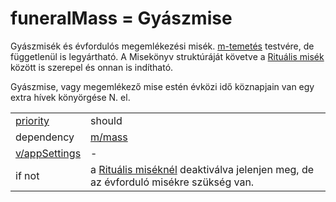 # funeralMass = Gyászmise

Gyászmisék és évfordulós megemlékezési misék. [m-temetés](https://docs.google.com/document/d/1yxp0r2gVRcalQ8xiSsZ1fPsDkON7amSRdyOulyMM_Rg/edit?ts=606cc879#heading=h.4p71scc6k7dd) testvére, de függetlenül is legyártható. A Misekönyv struktúráját követve a [Rituális misék](https://docs.google.com/document/d/1yxp0r2gVRcalQ8xiSsZ1fPsDkON7amSRdyOulyMM_Rg/edit?ts=606cc879#heading=h.a3qafcq6jb80) között is szerepel és onnan is indítható.

Gyászmise, vagy megemlékező mise estén évközi idő köznapjain van egy extra hívek könyörgése N. el.



|                                          |                                                              |
| ---------------------------------------- | ------------------------------------------------------------ |
| [priority](../definitions.md#priorities) | should                                                       |
| dependency                               | [m/mass](mass.md)                                            |
| [v/appSettings](../views/appSettings.md) | -                                                            |
| if not                                   | a [Rituális miséknél](https://docs.google.com/document/d/1yxp0r2gVRcalQ8xiSsZ1fPsDkON7amSRdyOulyMM_Rg/edit?ts=606cc879#heading=h.a3qafcq6jb80) deaktiválva jelenjen meg, de az évforduló misékre szükség van. |

